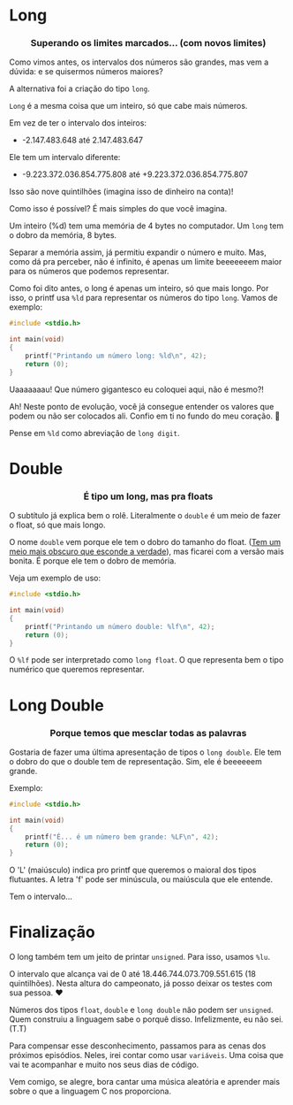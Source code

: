 # Long
### <center>Superando os limites marcados... (com novos limites)</center>

Como vimos antes, os intervalos dos números são grandes, mas vem a dúvida: e se quisermos números maiores?

A alternativa foi a criação do tipo ``long``.

``Long`` é a mesma coisa que um inteiro, só que cabe mais números.

Em vez de ter o intervalo dos inteiros:
- -2.147.483.648 até 2.147.483.647

Ele tem um intervalo diferente:
- -9.223.372.036.854.775.808 até +9.223.372.036.854.775.807

Isso são nove quintilhões (imagina isso de dinheiro na conta)!

Como isso é possível? É mais simples do que você imagina.

Um inteiro (%d) tem uma memória de 4 bytes no computador. Um ``long`` tem o dobro da memória, 8 bytes.

Separar a memória assim, já permitiu expandir o número e muito. Mas, como dá pra perceber, não é infinito, é apenas um limite beeeeeeem maior para os números que podemos representar.

Como foi dito antes, o long é apenas um inteiro, só que mais longo. Por isso, o printf usa ``%ld`` para representar os números do tipo ``long``. Vamos de exemplo:

```c
#include <stdio.h>

int	main(void)
{
	printf("Printando um número long: %ld\n", 42);
	return (0);
}
```

Uaaaaaaau! Que número gigantesco eu coloquei aqui, não é mesmo?!

Ah! Neste ponto de evolução, você já consegue entender os valores que podem ou não ser colocados ali. Confio em ti no fundo do meu coração. :orange_heart:

Pense em ``%ld`` como abreviação de ``long digit``.

# Double
### <center>É tipo um long, mas pra floats</center>

O subtítulo já explica bem o rolê. Literalmente o ``double`` é um meio de fazer o float, só que mais longo.

O nome ``double`` vem porque ele tem o dobro do tamanho do float. ([Tem um meio mais obscuro que esconde a verdade](https://stackoverflow.com/questions/399114/why-are-c-c-floating-point-types-so-oddly-named)), mas ficarei com a versão mais bonita. É porque ele tem o dobro de memória.

Veja um exemplo de uso:

```c
#include <stdio.h>

int	main(void)
{
	printf("Printando um número double: %lf\n", 42);
	return (0);
}
```
O ``%lf`` pode ser interpretado como ``long float``. O que representa bem o tipo numérico que queremos representar.

# Long Double
### <center>Porque temos que mesclar todas as palavras</center>

Gostaria de fazer uma última apresentação de tipos o ``long double``. Ele tem o dobro do que o double tem de representação. Sim, ele é beeeeeem grande.


Exemplo:
```c
#include <stdio.h>

int	main(void)
{
	printf("É... é um número bem grande: %LF\n", 42);
	return (0);
}
```

O 'L' (maiúsculo) indica pro printf que queremos o maioral dos tipos flutuantes. A letra 'f' pode ser minúscula, ou maiúscula que ele entende.

Tem o intervalo...

# Finalização

O long também tem um jeito de printar ``unsigned``. Para isso, usamos ``%lu``.

O intervalo que alcança vai de 0 até 18.446.744.073.709.551.615 (18 quintilhões). Nesta altura do campeonato, já posso deixar os testes com sua pessoa. :heart:

Números dos tipos ``float``, ``double`` e ``long double`` não podem ser ``unsigned``. Quem construiu a linguagem sabe o porquê disso. Infelizmente, eu não sei. (T.T)

Para compensar esse desconhecimento, passamos para as cenas dos próximos episódios. Neles, irei contar como usar ``variáveis``. Uma coisa que vai te acompanhar e muito nos seus dias de código. 

Vem comigo, se alegre, bora cantar uma música aleatória e aprender mais sobre o que a linguagem C nos proporciona.